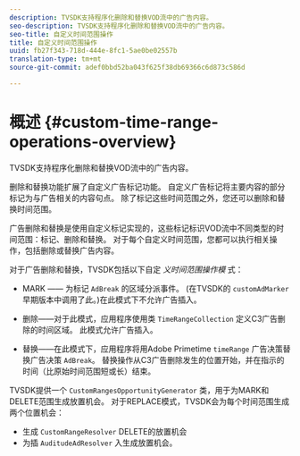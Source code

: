 ```yaml
---
description: TVSDK支持程序化删除和替换VOD流中的广告内容。
seo-description: TVSDK支持程序化删除和替换VOD流中的广告内容。
seo-title: 自定义时间范围操作
title: 自定义时间范围操作
uuid: fb27f343-718d-444e-8fc1-5ae0be02557b
translation-type: tm+mt
source-git-commit: adef0bbd52ba043f625f38db69366c6d873c586d

---
```



# 概述 {#custom-time-range-operations-overview}

TVSDK支持程序化删除和替换VOD流中的广告内容。

删除和替换功能扩展了自定义广告标记功能。 自定义广告标记将主要内容的部分标记为与广告相关的内容句点。 除了标记这些时间范围之外，您还可以删除和替换时间范围。

<!--<a id="section_D3FE668CAF764DCC912373D5410C932C"></a>-->

广告删除和替换是使用自定义标记实现的，这些标记标识VOD流中不同类型的时间范围：标记、删除和替换。 对于每个自定义时间范围，您都可以执行相关操作，包括删除或替换广告内容。

对于广告删除和替换，TVSDK包括以下自定 *义时间范围操作模* 式：

* MARK —— 为标记 `AdBreak` 的区域分派事件。 (在TVSDK的 `customAdMarker` 早期版本中调用了此。)在此模式下不允许广告插入。

* 删除——对于此模式，应用程序使用类 `TimeRangeCollection` 定义C3广告删除的时间区域。 此模式允许广告插入。
* 替换——在此模式下，应用程序将用Adobe Primetime `timeRange` 广告决策替换广告决策 `AdBreak`。 替换操作从C3广告删除发生的位置开始，并在指示的时间（比原始时间范围短或长）结束。

TVSDK提供一个 `CustomRangesOpportunityGenerator` 类，用于为MARK和DELETE范围生成放置机会。 对于REPLACE模式，TVSDK会为每个时间范围生成两个位置机会：

* 生成 `CustomRangeResolver` DELETE的放置机会
* 为插 `AuditudeAdResolver` 入生成放置机会。